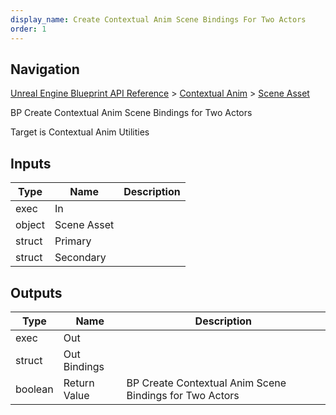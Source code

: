 ```yaml
---
display_name: Create Contextual Anim Scene Bindings For Two Actors
order: 1
---
```

## Navigation

[Unreal Engine Blueprint API Reference](https://dev.epicgames.com/documentation/en-us/unreal-engine/BlueprintAPI) > [Contextual Anim](https://dev.epicgames.com/documentation/en-us/unreal-engine/BlueprintAPI/ContextualAnim) > [Scene Asset](https://dev.epicgames.com/documentation/en-us/unreal-engine/BlueprintAPI/ContextualAnim/SceneAsset)

BP Create Contextual Anim Scene Bindings for Two Actors

Target is Contextual Anim Utilities

## Inputs

| Type | Name | Description |
| --- | --- | --- |
| exec | In |  |
| object | Scene Asset |  |
| struct | Primary |  |
| struct | Secondary |  |

## Outputs

| Type | Name | Description |
| --- | --- | --- |
| exec | Out |  |
| struct | Out Bindings |  |
| boolean | Return Value | BP Create Contextual Anim Scene Bindings for Two Actors |
